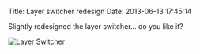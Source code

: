 Title: Layer switcher redesign
Date: 2013-06-13 17:45:14

Slightly redesigned the layer switcher... do you like it?

![Layer Switcher]({filename}/images/layer-switcher.png)
